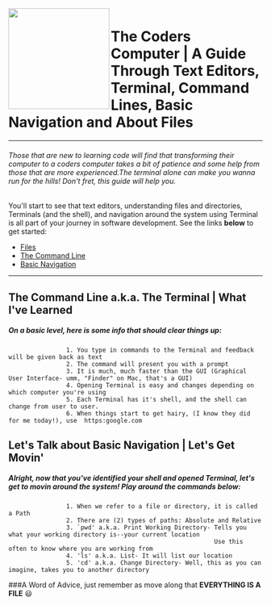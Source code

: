 <img align="left" width="200" height="200" src="https://media3.giphy.com/media/JmJMzlXOiI0dq/100.webp?cid=ecf05e473f12c53e615e3d3827df0a5b1d63d7a9a9274ce6&rid=100.webp">

# The Coders Computer | A Guide Through Text Editors, Terminal, Command Lines, Basic Navigation and About Files 
-----------
###### Those that are new to learning code will find that transforming their computer to a coders computer takes a bit of patience and some help from those that are more experienced.The terminal alone can make you wanna run for the hills! Don't fret, this guide will help you.


You'll start to see that text editors, understanding files and directories, Terminals (and the shell), and navigation around the system using Terminal is all part of your journey in software development. See the links **below** to get started:
 
 * [Files](https://ryanstutorials.net/linuxtutorial/aboutfiles.php)
 * [The Command Line](https://ryanstutorials.net/linuxtutorial/commandline.php)
 * [Basic Navigation](https://ryanstutorials.net/linuxtutorial/commandline.php)

-----------

## **The Command Line a.k.a. The Terminal | What I've Learned**
##### On a basic level, here is some info that should clear things up:

                    1. You type in commands to the Terminal and feedback will be given back as text
                    2. The command will present you with a prompt
                    3. It is much, much faster than the GUI (Graphical User Interface- umm, "Finder" on Mac, that's a GUI)
                    4. Opening Terminal is easy and changes depending on which computer you're using
                    5. Each Terminal has it's shell, and the shell can change from user to user.
                    6. When things start to get hairy, (I know they did for me today!), use  https:google.com 
                    

## **Let's Talk about Basic Navigation | Let's Get Movin'**
##### Alright, now that you've identified your shell and opened Terminal, let's get to movin around the system! Play around the commands below:
                    1. When we refer to a file or directory, it is called a Path
                    2. There are (2) types of paths: Absolute and Relative
                    3. `pwd' a.k.a. Print Working Directory- Tells you what your working directory is--your current location
                                                             Use this often to know where you are working from
                    4. 'ls' a.k.a. List- It will list our location 
                    5. 'cd' a.k.a. Change Directory- Well, this as you can imagine, takes you to another directory
                    
###A Word of Advice, just remember as move along that  **EVERYTHING IS A FILE** :smiley:
